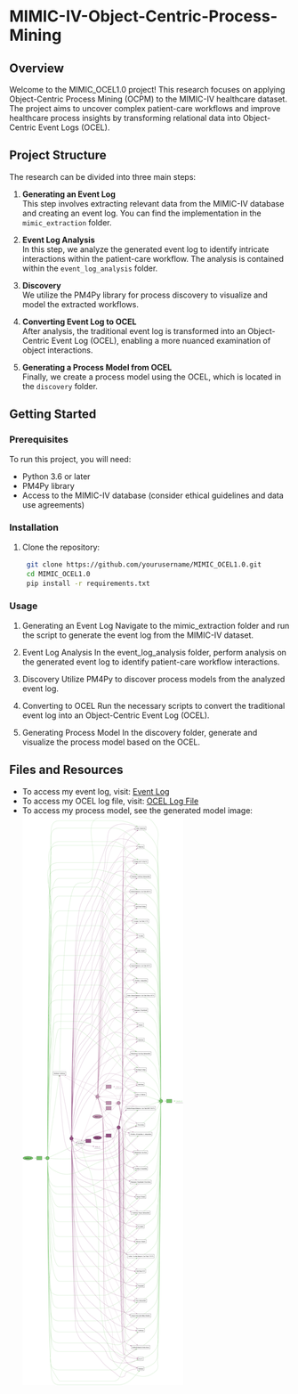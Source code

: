 # MIMIC-IV-Object-Centric-Process-Mining

## Overview

Welcome to the MIMIC_OCEL1.0 project! This research focuses on applying Object-Centric Process Mining (OCPM) to the MIMIC-IV healthcare dataset. The project aims to uncover complex patient-care workflows and improve healthcare process insights by transforming relational data into Object-Centric Event Logs (OCEL).

## Project Structure

The research can be divided into three main steps:

1. **Generating an Event Log**  
   This step involves extracting relevant data from the MIMIC-IV database and creating an event log. You can find the implementation in the `mimic_extraction` folder.

2. **Event Log Analysis**  
   In this step, we analyze the generated event log to identify intricate interactions within the patient-care workflow. The analysis is contained within the `event_log_analysis` folder.

3. **Discovery**  
   We utilize the PM4Py library for process discovery to visualize and model the extracted workflows.

4. **Converting Event Log to OCEL**  
   After analysis, the traditional event log is transformed into an Object-Centric Event Log (OCEL), enabling a more nuanced examination of object interactions.

5. **Generating a Process Model from OCEL**  
   Finally, we create a process model using the OCEL, which is located in the `discovery` folder.

## Getting Started

### Prerequisites

To run this project, you will need:

- Python 3.6 or later
- PM4Py library
- Access to the MIMIC-IV database (consider ethical guidelines and data use agreements)

### Installation

1. Clone the repository:

   ```bash
    git clone https://github.com/yourusername/MIMIC_OCEL1.0.git
    cd MIMIC_OCEL1.0
    pip install -r requirements.txt
   ```

### Usage

1. Generating an Event Log
Navigate to the mimic_extraction folder and run the script to generate the event log from the MIMIC-IV dataset.

2. Event Log Analysis
In the event_log_analysis folder, perform analysis on the generated event log to identify patient-care workflow interactions.

3. Discovery
Utilize PM4Py to discover process models from the analyzed event log.

4. Converting to OCEL
Run the necessary scripts to convert the traditional event log into an Object-Centric Event Log (OCEL).

5. Generating Process Model
In the discovery folder, generate and visualize the process model based on the OCEL.

## Files and Resources

- To access my event log, visit: [Event Log](https://drive.google.com/file/d/1yGLSlFGZ4esa1GBc-c8BFT5ofgkRnnnH/view?usp=sharing)
- To access my OCEL log file, visit: [OCEL Log File](https://drive.google.com/file/d/1pMUfRSlf4veQaqbA3ohBduAiryl2lSSi/view?usp=drive_link)
- To access my process model, see the generated model image: ![Process Model](discovery/model.png)
